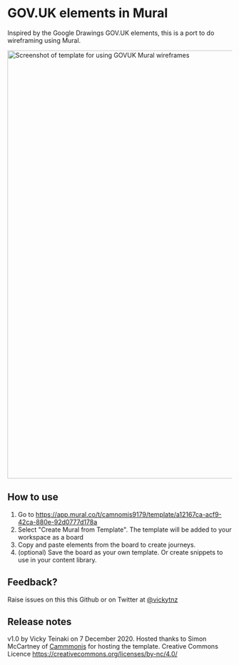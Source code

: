# GOV.UK elements in Mural

Inspired by the Google Drawings GOV.UK elements, this is a port to do wireframing using Mural.

<img width="961" alt="Screenshot of template for using GOVUK Mural wireframes" src="https://user-images.githubusercontent.com/1223264/101213372-30ede200-3672-11eb-8735-68f1691245ef.png">


## How to use

1. Go to https://app.mural.co/t/camnomis9179/template/a12167ca-acf9-42ca-880e-92d0777d178a
1. Select "Create Mural from Template". The template will be added to your workspace as a board
1. Copy and paste elements from the board to create journeys.
1. (optional) Save the board as your own template. Or create snippets to use in your content library.

## Feedback?
Raise issues on this this Github or on Twitter at [@vickytnz](https://twitter.com/vickytnz)

## Release notes
v1.0 by Vicky Teinaki on 7 December 2020. Hosted thanks to Simon McCartney of <a href="https://twitter.com/camnomis">Cammmonis</a> for hosting the template.
Creative Commons Licence https://creativecommons.org/licenses/by-nc/4.0/ 

